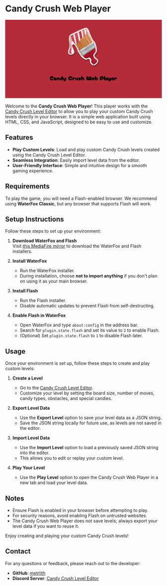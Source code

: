# Candy Crush Web Player

![Candy Crush Web Player Banner](<assets/CandyCrushWebPlayer_Banner.png>)

Welcome to the **Candy Crush Web Player**! This player works with the [Candy Crush Level Editor](https://github.com/metrlith/CandyCrushLevelEditor) to allow you to play your custom Candy Crush levels directly in your browser. It is a simple web application built using HTML, CSS, and JavaScript, designed to be easy to use and customize.

## Features

- **Play Custom Levels**: Load and play custom Candy Crush levels created using the Candy Crush Level Editor.
- **Seamless Integration**: Easily import level data from the editor.
- **User-Friendly Interface**: Simple and intuitive design for a smooth gaming experience.

## Requirements

To play the game, you will need a Flash-enabled browser. We recommend using **WaterFox Classic**, but any browser that supports Flash will work.

## Setup Instructions

Follow these steps to set up your environment:

1. **Download WaterFox and Flash**  
   Visit [this MediaFire mirror](https://www.mediafire.com/folder/y4nh28s0yuy0o/WaterFox_%26_Flash_Installers) to download the WaterFox and Flash installers.

2. **Install WaterFox**  
   - Run the WaterFox installer.  
   - During installation, choose **not to import anything** if you don't plan on using it as your main browser.

3. **Install Flash**  
   - Run the Flash installer.  
   - Disable automatic updates to prevent Flash from self-destructing.

4. **Enable Flash in WaterFox**  
   - Open WaterFox and type `about:config` in the address bar.  
   - Search for `plugin.state.flash` and set its value to `2` to enable Flash.  
   - (Optional) Set `plugin.state.flash` to `1` to disable Flash later.

## Usage

Once your environment is set up, follow these steps to create and play custom levels:

1. **Create a Level**  
   - Go to the [Candy Crush Level Editor](https://github.com/metrlith/CandyCrushLevelEditor).  
   - Customize your level by setting the board size, number of moves, candy types, obstacles, and special candies.

2. **Export Level Data**  
   - Use the **Export Level** option to save your level data as a JSON string.  
   - Save the JSON string locally for future use, as levels are not saved in the editor.

3. **Import Level Data**  
   - Use the **Import Level** option to load a previously saved JSON string into the editor.  
   - This allows you to edit or replay your custom level.

4. **Play Your Level**  
   - Use the **Play Level** option to open the Candy Crush Web Player in a new tab and load your level data.

## Notes

- Ensure Flash is enabled in your browser before attempting to play.  
- For security reasons, avoid enabling Flash on untrusted websites.  
- The Candy Crush Web Player does not save levels; always export your level data if you want to reuse it.

Enjoy creating and playing your custom Candy Crush levels!

## Contact

For any questions or feedback, please reach out to the developer:

- **GitHub**: [metrlith](https://github.com/metrlith)
- **Discord Server**: [Candy Crush Level Editor](https://discord.gg/2Zq9tszNBn)
